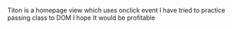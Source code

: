 Titon is a homepage view which uses onclick event 
I have tried to practice passing class to DOM 
I hope It would be profitable 
